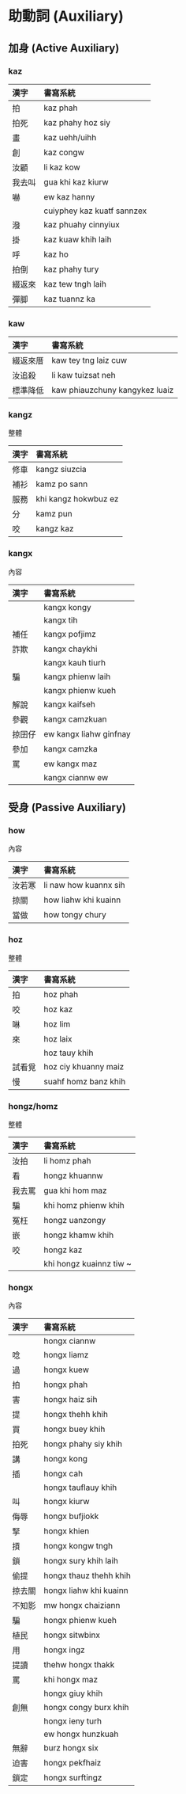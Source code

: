# 助動詞 (Auxiliary)

## 加身 (Active Auxiliary)

### kaz

| 漢字 | 書寫系統 |
| :--- | :--- |
| 拍 | kaz phah |
| 拍死 | kaz phahy hoz siy |
| 畫 | kaz uehh/uihh |
| 創 | kaz congw |
| 汝顧 | li kaz kow |
| 我去叫 | gua khi kaz kiurw |
| 嚇 | ew kaz hanny |
| | cuiyphey kaz kuatf sannzex |
| 潑 | kaz phuahy cinnyiux |
| 掛 | kaz kuaw khih laih |
| 呼 | kaz ho |
| 拍倒 | kaz phahy tury |
| 綴返來 | kaz tew tngh laih |
| 彈脚 | kaz tuannz ka |

### kaw

| 漢字 | 書寫系統 |
| :--- | :--- |
| 綴返來厝 | kaw tey tng laiz cuw |
| 汝追殺 | li kaw tuizsat neh |
| 標準降低 | kaw phiauzchuny kangykez luaiz |

### kangz

整體

| 漢字 | 書寫系統 |
| :--- | :--- |
| 修車 | kangz siuzcia |
| 補衫 | kamz po sann |
| 服務 | khi kangz hokwbuz ez |
| 分 | kamz pun |
| 咬 | kangz kaz |

### kangx

內容

| 漢字 | 書寫系統 |
| :--- | :--- |
|| kangx kongy |
|| kangx tih |
| 補任 | kangx pofjimz |
| 詐欺 | kangx chaykhi |
|| kangx kauh tiurh |
| 騙 | kangx phienw laih |
|| kangx phienw kueh |
| 解說 | kangx kaifseh |
| 參觀 | kangx camzkuan |
| 掠囝仔 | ew kangx liahw ginfnay |
| 參加 | kangx camzka |
| 罵 | ew kangx maz |
|| kangx ciannw ew |

## 受身 (Passive Auxiliary)

### how

內容

| 漢字 | 書寫系統 |
| :--- | :--- |
| 汝若寒 | li naw how kuannx sih |
| 掠關 | how liahw khi kuainn |
| 當做 | how tongy chury |

### hoz

整體

| 漢字 | 書寫系統 |
| :--- | :--- |
| 拍 | hoz phah |
| 咬 | hoz kaz |
| 啉 | hoz lim |
| 來 | hoz laix |
|| hoz tauy khih |
| 試看覓 | hoz ciy khuanny maiz |
| 慢 | suahf homz banz khih |

### hongz/homz

整體

| 漢字 | 書寫系統 |
| :--- | :--- |
| 汝拍 | li homz phah |
| 看 | hongz khuannw |
| 我去罵 | gua khi hom maz |
| 騙 | khi homz phienw khih |
| 冤枉 | hongz uanzongy |
| 嵌 | hongz khamw khih |
| 咬 | hongz kaz |
|| khi hongz kuainnz tiw ~ |

### hongx

內容

| 漢字 | 書寫系統 |
| :--- | :--- |
|  | hongx ciannw |
| 唸 | hongx liamz |
| 過 | hongx kuew |
| 拍 | hongx phah |
| 害 | hongx haiz sih |
| 提 | hongx thehh khih |
| 買 | hongx buey khih |
| 拍死 | hongx phahy siy khih |
| 講 | hongx kong |
| 插 | hongx cah |
|| hongx tauflauy khih |
| 叫 | hongx kiurw |
| 侮辱 | hongx bufjiokk |
| 掔 | hongx khien |
| 摃 | hongx kongw tngh |
| 鎖 | hongx sury khih laih |
| 偷提 | hongx thauz thehh khih |
| 掠去關 | hongx liahw khi kuainn |
| 不知影 | mw hongx chaiziann |
| 騙 | hongx phienw kueh |
| 植民 | hongx sitwbinx |
| 用 | hongx ingz |
| 提讀 | thehw hongx thakk |
| 罵 | khi hongx maz |
|| hongx giuy khih |
| 創無 | hongx congy burx khih |
|| hongx ieny turh |
|| ew hongx hunzkuah |
| 無辭 | burz hongx six |
| 迫害 | hongx pekfhaiz |
| 鎖定 | hongx surftingz |
